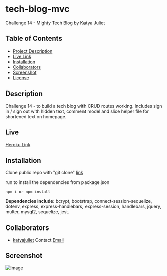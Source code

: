 # tech-blog-mvc
Challenge 14 - Mighty Tech Blog by Katya Juliet

## Table of Contents
* [Project Description](#Description)
* [Live Link](#Live)
* [Installation](#Installation)
* [Collaborators](#Collaborators)
* [Screenshot](#Screenshot)
* [License](#license)

## Description
Challenge 14 - to build a tech blog with CRUD routes working. Includes sign in / sign out with hidden text, comment model and slice helper file for shortened text on homepage. 

## Live
[Heroku Link](https://mighty-tech.herokuapp.com/)

## Installation
Clone public repo with "git clone" [link](https://github.com/katyajuliet/tech-blog-mvc)

run to install the dependencies from package.json

```
npm i or npm install

```
<strong>Dependencies include:</strong> bcrypt, bootstrap, connect-session-sequelize, dotenv, express, express-handlebars, express-session, handlebars, jquery, multer, mysql2, sequelize, jest.

## Collaborators
* [katyajuliet](https://github.com/katyajuliet)
Contact [Email](mailto:katyajuliet22@gmail.com)

## Screenshot
![image]()



